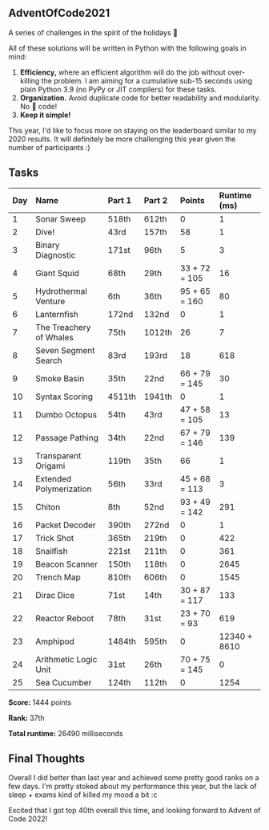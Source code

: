 ## AdventOfCode2021
A series of challenges in the spirit of the holidays 🎄

All of these solutions will be written in Python with the following goals in mind:
1. __Efficiency,__ where an efficient algorithm will do the job without over-killing the problem. I am aiming for a cumulative sub-15 seconds using plain Python 3.9 (no PyPy or JIT compilers) for these tasks.
2. __Organization.__ Avoid duplicate code for better readability and modularity. No 🍝 code!
3. __Keep it simple!__

This year, I'd like to focus more on staying on the leaderboard similar to my 2020 results. 
It will definitely be more challenging this year given the number of participants :)

## Tasks

| Day | Name                               | Part 1 | Part 2 | Points        | Runtime (ms) |
| --- | :--------------------------------- |:------ |:------ | :------------ | :----------- |
| 1   | Sonar Sweep                        | 518th  | 612th  | 0             | 1            |
| 2   | Dive!                              | 43rd   | 157th  | 58            | 1            |
| 3   | Binary Diagnostic                  | 171st  | 96th   | 5             | 3            |
| 4   | Giant Squid                        | 68th   | 29th   | 33 + 72 = 105 | 16           |
| 5   | Hydrothermal Venture               | 6th    | 36th   | 95 + 65 = 160 | 80           |
| 6   | Lanternfish                        | 172nd  | 132nd  | 0             | 1            |
| 7   | The Treachery of Whales            | 75th   | 1012th | 26            | 7            |
| 8   | Seven Segment Search               | 83rd   | 193rd  | 18            | 618          |
| 9   | Smoke Basin                        | 35th   | 22nd   | 66 + 79 = 145 | 30           |
| 10  | Syntax Scoring                     | 4511th | 1941th | 0             | 1            |
| 11  | Dumbo Octopus                      | 54th   | 43rd   | 47 + 58 = 105 | 13           |
| 12  | Passage Pathing                    | 34th   | 22nd   | 67 + 79 = 146 | 139          |
| 13  | Transparent Origami                | 119th  | 35th   | 66            | 1            |
| 14  | Extended Polymerization            | 56th   | 33rd   | 45 + 68 = 113 | 3            |
| 15  | Chiton                             | 8th    | 52nd   | 93 + 49 = 142 | 291          |
| 16  | Packet Decoder                     | 390th  | 272nd  | 0             | 1            |
| 17  | Trick Shot                         | 365th  | 219th  | 0             | 422          |
| 18  | Snailfish                          | 221st  | 211th  | 0             | 361          |
| 19  | Beacon Scanner                     | 150th  | 118th  | 0             | 2645         |
| 20  | Trench Map                         | 810th  | 606th  | 0             | 1545         |
| 21  | Dirac Dice                         | 71st   | 14th   | 30 + 87 = 117 | 133          |
| 22  | Reactor Reboot                     | 78th   | 31st   | 23 + 70 = 93  | 619          |
| 23  | Amphipod                           | 1484th | 595th  | 0             | 12340 + 8610 |
| 24  | Arithmetic Logic Unit              | 31st   | 26th   | 70 + 75 = 145 | 0            |
| 25  | Sea Cucumber                       | 124th  | 112th  | 0             | 1254         |

__Score:__ 1444 points

__Rank:__ 37th

__Total runtime:__ 26490 milliseconds

## Final Thoughts 

Overall I did better than last year and achieved some pretty good ranks on a few days. I'm pretty stoked about my performance this year, but the lack of sleep + exams kind of killed my mood a bit :c 

Excited that I got top 40th overall this time, and looking forward to Advent of Code 2022!

